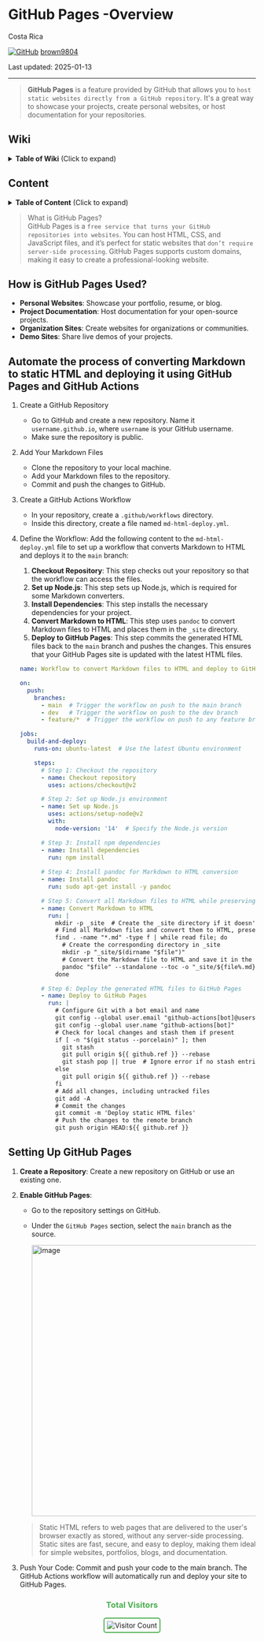 # GitHub Pages -Overview 

Costa Rica

[![GitHub](https://img.shields.io/badge/--181717?logo=github&logoColor=ffffff)](https://github.com/) [brown9804](https://github.com/brown9804)

Last updated: 2025-01-13

----------------------

> **GitHub Pages** is a feature provided by GitHub that allows you to `host static websites directly from a GitHub repository`. It's a great way to showcase your projects, create personal websites, or host documentation for your repositories. 

## Wiki 

<details>
<summary><b>Table of Wiki</b> (Click to expand)</summary>

- [Websites for you and your projects](https://pages.github.com/)
- [Essentials of automated application deployment with GitHub Actions and GitHub Pages](https://resources.github.com/learn/pathways/automation/essentials/automated-application-deployment-with-github-actions-and-pages/)

</details>

## Content 

<details>
<summary><b>Table of Content</b> (Click to expand)</summary>

- [Wiki](#wiki)
- [Content](#content)
- [How is GitHub Pages Used?](#how-is-github-pages-used)
- [Automate the process of converting Markdown to static HTML and deploying it using GitHub Pages and GitHub Actions](#automate-the-process-of-converting-markdown-to-static-html-and-deploying-it-using-github-pages-and-github-actions)
- [Setting Up GitHub Pages](#setting-up-github-pages)

</details>

> What is GitHub Pages? <br/>
> GitHub Pages is a `free service that turns your GitHub repositories into websites`. You can host HTML, CSS, and JavaScript files, and it’s perfect for static websites that `don’t require server-side processing`. GitHub Pages supports custom domains, making it easy to create a professional-looking website.

## How is GitHub Pages Used?
- **Personal Websites**: Showcase your portfolio, resume, or blog.
- **Project Documentation**: Host documentation for your open-source projects.
- **Organization Sites**: Create websites for organizations or communities.
- **Demo Sites**: Share live demos of your projects.

## Automate the process of converting Markdown to static HTML and deploying it using GitHub Pages and GitHub Actions

1. Create a GitHub Repository
      - Go to GitHub and create a new repository. Name it `username.github.io`, where `username` is your GitHub username.
      - Make sure the repository is public.
2. Add Your Markdown Files
      - Clone the repository to your local machine.
      - Add your Markdown files to the repository.
      - Commit and push the changes to GitHub.
3. Create a GitHub Actions Workflow
      - In your repository, create a `.github/workflows` directory.
      - Inside this directory, create a file named `md-html-deploy.yml`.
4. Define the Workflow: Add the following content to the `md-html-deploy.yml` file to set up a workflow that converts Markdown to HTML and deploys it to the `main` branch:
      1. **Checkout Repository**: This step checks out your repository so that the workflow can access the files.
      2. **Set up Node.js**: This step sets up Node.js, which is required for some Markdown converters.
      3. **Install Dependencies**: This step installs the necessary dependencies for your project.
      4. **Convert Markdown to HTML**: This step uses `pandoc` to convert Markdown files to HTML and places them in the `_site` directory.
      5. **Deploy to GitHub Pages**: This step commits the generated HTML files back to the `main` branch and pushes the changes. This ensures that your GitHub Pages site is updated with the latest HTML files.
      
      ```yaml
      name: Workflow to convert Markdown files to HTML and deploy to GitHub Pages
      
      on:
        push:
          branches:
            - main  # Trigger the workflow on push to the main branch
            - dev   # Trigger the workflow on push to the dev branch
            - feature/*  # Trigger the workflow on push to any feature branch
      
      jobs:
        build-and-deploy:
          runs-on: ubuntu-latest  # Use the latest Ubuntu environment
      
          steps:
            # Step 1: Checkout the repository
            - name: Checkout repository
              uses: actions/checkout@v2
      
            # Step 2: Set up Node.js environment
            - name: Set up Node.js
              uses: actions/setup-node@v2
              with:
                node-version: '14'  # Specify the Node.js version
      
            # Step 3: Install npm dependencies
            - name: Install dependencies
              run: npm install
              
            # Step 4: Install pandoc for Markdown to HTML conversion
            - name: Install pandoc
              run: sudo apt-get install -y pandoc
      
            # Step 5: Convert all Markdown files to HTML while preserving directory structure
            - name: Convert Markdown to HTML
              run: |
                mkdir -p _site  # Create the _site directory if it doesn't exist
                # Find all Markdown files and convert them to HTML, preserving directory structure
                find . -name "*.md" -type f | while read file; do
                  # Create the corresponding directory in _site
                  mkdir -p "_site/$(dirname "$file")"
                  # Convert the Markdown file to HTML and save it in the corresponding directory
                  pandoc "$file" --standalone --toc -o "_site/${file%.md}.html"
                done
      
            # Step 6: Deploy the generated HTML files to GitHub Pages
            - name: Deploy to GitHub Pages
              run: |
                # Configure Git with a bot email and name
                git config --global user.email "github-actions[bot]@users.noreply.github.com"
                git config --global user.name "github-actions[bot]"
                # Check for local changes and stash them if present
                if [ -n "$(git status --porcelain)" ]; then
                  git stash
                  git pull origin ${{ github.ref }} --rebase
                  git stash pop || true  # Ignore error if no stash entries to pop
                else
                  git pull origin ${{ github.ref }} --rebase
                fi
                # Add all changes, including untracked files
                git add -A
                # Commit the changes
                git commit -m 'Deploy static HTML files'
                # Push the changes to the remote branch
                git push origin HEAD:${{ github.ref }}
      ```

## Setting Up GitHub Pages
1. **Create a Repository**: Create a new repository on GitHub or use an existing one.
2. **Enable GitHub Pages**:
   - Go to the repository settings on GitHub.
   - Under the `GitHub Pages` section, select the `main` branch as the source.
  
     <img width="550" alt="image" src="https://github.com/user-attachments/assets/6143fc94-5e77-45c5-8680-4f269b0dc242" />

    > Static HTML refers to web pages that are delivered to the user's browser exactly as stored, without any server-side processing. Static sites are fast, secure, and easy to deploy, making them ideal for simple websites, portfolios, blogs, and documentation.
3. Push Your Code: Commit and push your code to the main branch. The GitHub Actions workflow will automatically run and deploy your site to GitHub Pages.

<div align="center">
  <h3 style="color: #4CAF50;">Total Visitors</h3>
  <img src="https://profile-counter.glitch.me/brown9804/count.svg" alt="Visitor Count" style="border: 2px solid #4CAF50; border-radius: 5px; padding: 5px;"/>
</div>
